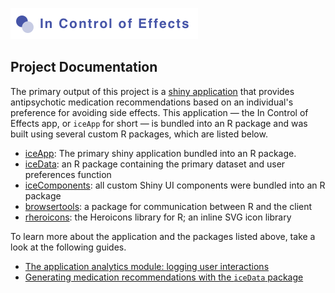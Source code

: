 ![in control of effects](../imgs/incontrolofeffects.png)

## Project Documentation

The primary output of this project is a [shiny application](https://shiny.rstudio.com) that provides antipsychotic medication recommendations based on an individual's preference for avoiding side effects. This application &mdash; the In Control of Effects app, or `iceApp` for short &mdash; is bundled into an R package and was built using several custom R packages, which are listed below.

- [iceApp](https://github.com/InControlofEffects/iceApp): The primary shiny application bundled into an R package.
- [iceData](https://github.com/InControlofEffects/iceData): an R package containing the primary dataset and user preferences function
- [iceComponents](https://github.com/InControlofEffects/iceComponents): all custom Shiny UI components were bundled into an R package
- [browsertools](https://github.com/davidruvolo51/browsertools): a package for communication between R and the client
- [rheroicons](https://github.com/davidruvolo51/rheroicons): the Heroicons library for R; an inline SVG icon library

To learn more about the application and the packages listed above, take a look at the following guides.

- [The application analytics module: logging user interactions](app_data/)
- [Generating medication recommendations with the `iceData` package](generating_recommendations/)